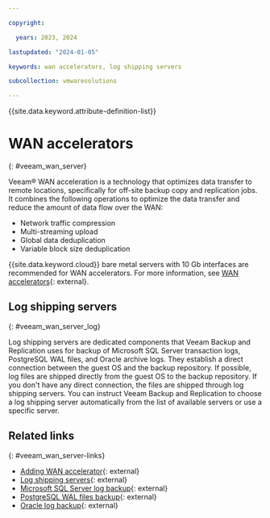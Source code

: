 ```yaml
---

copyright:

  years: 2023, 2024

lastupdated: "2024-01-05"

keywords: wan accelerators, log shipping servers

subcollection: vmwaresolutions

---
```


{{site.data.keyword.attribute-definition-list}}

# WAN accelerators
{: #veeam_wan_server}

Veeam® WAN acceleration is a technology that optimizes data transfer to remote locations, specifically for off-site backup copy and replication jobs. It combines the following operations to optimize the data transfer and reduce the amount of data flow over the WAN:

* Network traffic compression
* Multi-streaming upload
* Global data deduplication
* Variable block size deduplication

{{site.data.keyword.cloud}} bare metal servers with 10 Gb interfaces are recommended for WAN accelerators. For more information, see [WAN accelerators](https://helpcenter.veeam.com/docs/backup/vsphere/system_requirements.html?ver=120#wan){: external}.

## Log shipping servers
{: #veeam_wan_server_log}

Log shipping servers are dedicated components that Veeam Backup and Replication uses for backup of Microsoft SQL Server transaction logs, PostgreSQL WAL files, and Oracle archive logs. They establish a direct connection between the guest OS and the backup repository. If possible, log files are shipped directly from the guest OS to the backup repository. If you don't have any direct connection, the files are shipped through log shipping servers. You can instruct Veeam Backup and Replication to choose a log shipping server automatically from the list of available servers or use a specific server.

## Related links
{: #veeam_wan_server-links}

* [Adding WAN accelerator](https://helpcenter.veeam.com/docs/backup/vsphere/wan_add.html?ver=120){: external}
* [Log shipping servers](https://helpcenter.veeam.com/docs/backup/vsphere/log_shipping_server.html?ver=120){: external}
* [Microsoft SQL Server log backup](https://helpcenter.veeam.com/docs/backup/vsphere/sql_backup.html?ver=120){: external}
* [PostgreSQL WAL files backup](https://helpcenter.veeam.com/docs/backup/vsphere/postgresql_backup.html?ver=120){: external}
* [Oracle log backup](https://helpcenter.veeam.com/docs/backup/vsphere/oracle_backup.html?ver=120){: external}

